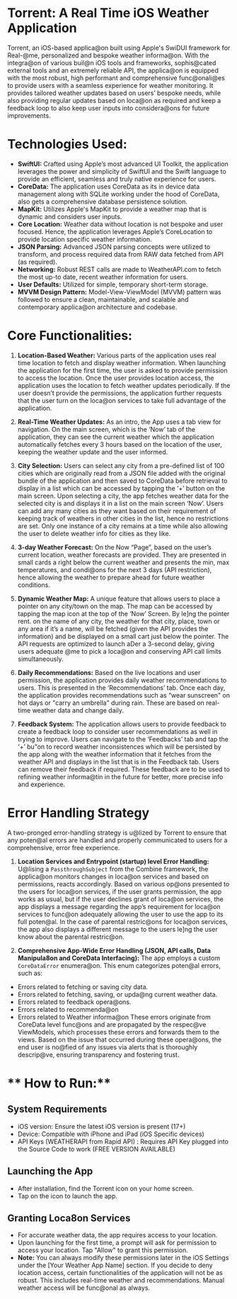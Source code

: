 # Torrent:  A Real Time iOS Weather Application

Torrent, an iOS-based applica@on built using Apple's SwiDUI framework for Real-@me,
personalized and bespoke weather informa@on. With the integra@on of various buil@n iOS tools
and frameworks, sophis@cated external tools and an extremely reliable API, the applica@on is
equipped with the most robust, high performant and comprehensive func@onali@es to provide
users with a seamless experience for weather monitoring. It provides tailored weather updates
based on users’ bespoke needs, while also providing regular updates based on loca@on as
required and keep a feedback loop to also keep user inputs into considera@ons for future
improvements.

# Technologies Used:
- **SwiftUI:** Crafted using Apple’s most advanced UI Toolkit, the application leverages the power
and simplicity of SwiftUI and the Swift language to provide an efficient, seamless and truly
native experience for users.
- **CoreData:** The application uses CoreData as its in device data management along with
SQLite working under the hood of CoreData, also gets a comprehensive database
persistence solution.
- **MapKit:** Utilizes Apple's MapKit to provide a weather map that is dynamic and considers user
inputs.
- **Core Location:** Weather data without location is not bespoke and user focused. Hence, the
application leverages Apple’s CoreLocation to provide location specific weather information.
- **JSON Parsing:** Advanced JSON parsing concepts were utilized to transform, and process
required data from RAW data fetched from API (as required).
- **Networking:** Robust REST calls are made to WeatherAPI.com to fetch the most up-to date,
recent weather information for users.
- **User Defaults:** Utilized for simple, temporary short-term storage.
- **MVVM Design Pattern:** Model-View-ViewModel (MVVM) pattern was followed to ensure a
clean, maintainable, and scalable and contemporary applica@on architecture and codebase.

# Core Functionalities:

1. __Location-Based Weather:__
Various parts of the application uses real time location to fetch and display weather information.
When launching the application for the first time, the user is asked to provide permission to
access the location. Once the user provides location access, the application uses the location to
fetch weather updates periodically. If the user doesn’t provide the permissions, the application
further requests that the user turn on the loca@on services to take full advantage of the
application.

2. __Real-Time Weather Updates:__
As an intro, the App uses a tab view for navigation. On the main screen, which is the ‘Now’ tab
of the application, they can see the current weather which the application automatically fetches
every 3 hours based on the location of the user, keeping the weather update and the user
informed.

3. __City Selection:__
Users can select any city from a pre-defined list of 100 cities which are originally read from a
JSON file added with the original bundle of the application and then saved to CoreData before
retrieval to display in a list which can be accessed by tapping the ‘+’ button on the main screen.
Upon selecting a city, the app fetches weather data for the selected city is and displays it in a list
on the main screen ‘Now’. Users can add any many cities as they want based on their
requirement of keeping track of weathers in other cities in the list, hence no restrictions are set.
Only one instance of a city remains at a time while also allowing the user to delete weather info
for cities as they like.

4. __3-day Weather Forecast:__
On the Now “Page”, based on the user’s current location, weather forecasts are provided. They
are presented in small cards a right below the current weather and presents the min, max
temperatures, and condi@ons for the next 3 days (API restriction), hence allowing the weather
to prepare ahead for future weather conditions.

5. __Dynamic Weather Map:__
A unique feature that allows users to place a pointer on any city/town on the map. The map can
be accessed by tapping the map icon at the top of the ‘Now’ Screen. By le]ng the pointer rent.
on the name of any city, the weather for that city, place, town or any area if it’s a name, will be
fetched (given the API provides the information) and be displayed on a small cart just below the
pointer. The API requests are optimized to launch aDer a 3-second delay, giving users adequate
@me to pick a loca@on and conserving API call limits simultaneously.

6. __Daily Recommendations:__
Based on the live locations and user permission, the application provides daily weather
recommendations to users. This is presented in the ‘Recommendations’ tab. Once each day, the
application provides recommendations such as “wear sunscreen" on hot days or "carry an
umbrella" during rain. These are based on real-time weather data and change daily.

7. __Feedback System:__
The application allows users to provide feedback to create a feedback loop to consider user
recommendations as well in trying to improve. Users can navigate to the ‘Feedbacks’ tab and
tap the ‘+’ bu"on to record weather inconsistences which will be persisted by the app along
with the weather information that it fetches from the weather API and displays in the list that is
in the Feedback tab. Users can remove their feedback if required. These feedback are to be
used to refining weather informa@tin in the future for better, more precise info and experience.

# Error Handling Strategy
A two-pronged error-handling strategy is u@lized by Torrent to ensure that any poten@al errors
are handled and properly communicated to users for a comprehensive, error free experience.

1. __Location Services and Entrypoint (startup) level Error Handling:__
U@lising a `PassthroughSubject` from the Combine framework, the applica@on monitors
changes in loca@on services and based on permissions, reacts accordingly. Based on various
op@ons presented to the users for loca@on services, if the user grants permission, the app works
as usual, but if the user declines grant of loca@on services, the app displays a message regarding
the app’s requirement for loca@on services to func@on adequately allowing the user to use the
app to its full poten@al. In the case of parental restric@ons for loca@on services, the app also
displays a different message to the users le]ng the user know about the parental restric@on.

3. __Comprehensive App-Wide Error Handling (JSON, API calls, Data Manipula8on and
CoreData Interfacing):__
The app employs a custom `CoreDataError` enumera@on. This enum categorizes poten@al
errors, such as:
- Errors related to fetching or saving city data.
- Errors related to fetching, saving, or upda@ng current weather data.
- Errors related to feedback opera@ons.
- Errors related to recommenda@on
- Errors related to Weather informa@on
These errors originate from CoreData level func@ons and are propagated by the respec@ve
ViewModels, which processes these errors and forwards them to the views. Based on the issue
that occurred during these opera@ons, the end user is no@fied of any issues via alerts that is
thoroughly descrip@ve, ensuring transparency and fostering trust.

# ** How to Run:**
## **System Requirements**
- iOS version: Ensure the latest iOS version is present (17+)
- Device: Compatible with iPhone and iPad (iOS Specific devices)
- API Keys (WEATHERAPI from Rapid API) : Requires API Key plugged into the Source Code to work (FREE VERSION AVAILABLE)
## **Launching the App**
- After installation, find the Torrent icon on your home screen.
- Tap on the icon to launch the app.
## **Granting Loca8on Services**
- For accurate weather data, the app requires access to your location.
- Upon launching for the first time, a prompt will ask for permission to access your
location. Tap "Allow" to grant this permission.
- **Note:** You can always modify these permissions later in the iOS Settings under the [Your
Weather App Name] section. If you decide to deny location access, certain
functionalities of the application will not be as robust. This includes real-time weather and
recommendations. Manual weather access will be func@onal as always.
